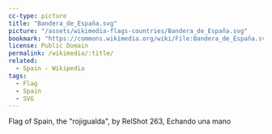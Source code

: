 ```yaml
---
cc-type: picture
title: "Bandera_de_España.svg"
picture: "/assets/wikimedia-flags-countries/Bandera_de_España.svg"
bookmark: "https://commons.wikimedia.org/wiki/File:Bandera_de_España.svg"
license: Public Domain
permalink: /wikimedia/:title/
related:
  - Spain - Wikipedia
tags:
  - Flag
  - Spain
  - SVG
---
```

Flag of Spain, the "rojigualda", by RelShot 263, Echando una mano